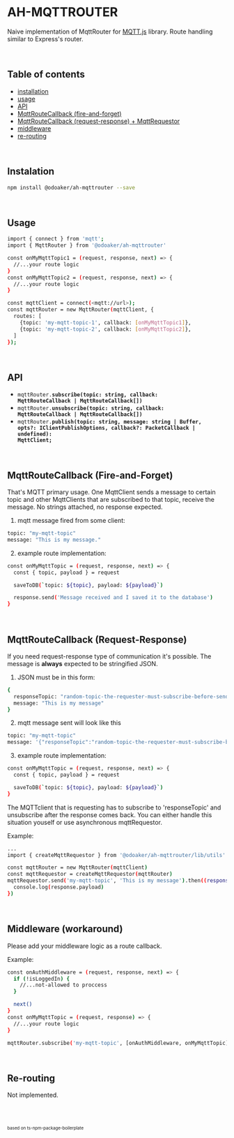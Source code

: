 # AH-MQTTROUTER

Naive implementation of MqttRouter for <a href="https://github.com/mqttjs/MQTT.js">MQTT.js</a> library. Route handling similar to Express's router.

<br>

## Table of contents
* [installation](#installation)
* [usage](#usage)
* [API](#api)
* [MqttRouteCallback (fire-and-forget)](#fire-and-forget)
* [MqttRouteCallback (request-response) + MqttRequestor](#request-reponse)
* [middleware](#middleware)
* [re-routing](#re-routing)


<br>


<a name="installation"></a>
## Instalation
```sh
npm install @odoaker/ah-mqttrouter --save
```

<br>

<a name="usage"></a>
## Usage
```sh
import { connect } from 'mqtt';
import { MqttRouter } from '@odoaker/ah-mqttrouter'

const onMyMqttTopic1 = (request, response, next) => {
  //...your route logic
}
const onMyMqttTopic2 = (request, response, next) => {
  //...your route logic
}

const mqttClient = connect(<mqtt://url>);
const mqttRouter = new MqttRouter(mqttClient, {
  routes: [
    {topic: 'my-mqtt-topic-1', callback: [onMyMqttTopic1]},
    {topic: 'my-mqtt-topic-2', callback: [onMyMqttTopic2]},
  ]
});
```

<br>

<a name="api"></a>
## API

* <code>mqttRouter.<b>subscribe(topic: string, callback: MqttRouteCallback | MqttRouteCallback[])</b></code>
* <code>mqttRouter.<b>unsubscribe(topic: string, callback: MqttRouteCallback | MqttRouteCallback[])</b></code>
* <code>mqttRouter.<b>publish(topic: string, message: string | Buffer, opts?: IClientPublishOptions, callback?: PacketCallback | undefined): MqttClient;
</b></code>

<br>


<a name="fire-and-forget"></a>
## MqttRouteCallback (Fire-and-Forget)
That's MQTT primary usage. One MqttClient sends a message to certain topic and other MqttClients that are subscribed to that topic, receive the message. No strings attached, no response expected.

1. mqtt message fired from some client:
```sh
topic: "my-mqtt-topic"
message: "This is my message."
```
2. example route implementation:
```sh
const onMyMqttTopic = (request, response, next) => {
  const { topic, payload } = request

  saveToDB(`topic: ${topic}, payload: ${payload}`)

  response.send('Message received and I saved it to the database')
}
```

<br>

<a name="request-reponse"></a>
## MqttRouteCallback (Request-Response)
If you need request-response type of communication it's possible. The message is **always** expected to be stringified JSON.

1. JSON must be in this form:
```sh
{
  responseTopic: "random-topic-the-requester-must-subscribe-before-sending",
  message: "This is my message"
}
```

2. mqtt message sent will look like this
```sh
topic: "my-mqtt-topic"
message: '{"responseTopic":"random-topic-the-requester-must-subscribe-before-sending","message":"This is my message"}'
```

3. example route implementation:
```sh
const onMyMqttTopic = (request, response, next) => {
  const { topic, payload } = request

  saveToDB(`topic: ${topic}, payload: ${payload}`)
}
```

The MQTTclient that is requesting has to subscribe to 'responseTopic' and unsubscribe after the response comes back. You can either handle this situation youself or use asynchronous mqttRequestor.

Example:
```sh
...
import { createMqttRequestor } from '@odoaker/ah-mqttrouter/lib/utils'

const mqttRouter = new MqttRouter(mqttClient)
const mqttRequestor = createMqttRequestor(mqttRouter)
mqttRequestor.send('my-mqtt-topic', 'This is my message').then((response) => {
  console.log(response.payload)
})
```

<br>


<a name="middleware"></a>
## Middleware (workaround)
Please add your middleware logic as a route callback.

Example:
```sh
const onAuthMiddleware = (request, response, next) => {
  if (!isLoggedIn) {
    //...not-allowed to proccess
  }

  next()
}
const onMyMqttTopic = (request, response) => {
  //...your route logic
}

mqttRouter.subscribe('my-mqtt-topic', [onAuthMiddleware, onMyMqttTopic])
```

<br>

<a name="re-routing"></a>
## Re-routing
Not implemented.

<br><br>

<sub><sup>based on ts-npm-package-boilerplate</sub></sup>